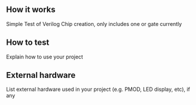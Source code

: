 <!---

This file is used to generate your project datasheet. Please fill in the information below and delete any unused
sections.

You can also include images in this folder and reference them in the markdown. Each image must be less than
512 kb in size, and the combined size of all images must be less than 1 MB.
-->

## How it works

Simple Test of Verilog Chip creation, only includes one or gate currently

## How to test

Explain how to use your project

## External hardware

List external hardware used in your project (e.g. PMOD, LED display, etc), if any
